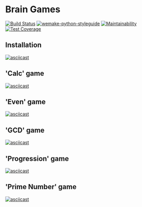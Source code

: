 # Brain Games
[![Build Status](https://travis-ci.org/georg-remer/python-project-lvl1.svg?branch=master)](https://travis-ci.org/georg-remer/python-project-lvl1)
[![wemake-python-styleguide](https://img.shields.io/badge/style-wemake-000000.svg)](https://github.com/wemake-services/wemake-python-styleguide)
[![Maintainability](https://api.codeclimate.com/v1/badges/936db6735ea6a4a580ed/maintainability)](https://codeclimate.com/github/georg-remer/python-project-lvl1/maintainability)
[![Test Coverage](https://api.codeclimate.com/v1/badges/936db6735ea6a4a580ed/test_coverage)](https://codeclimate.com/github/georg-remer/python-project-lvl1/test_coverage)

## Installation
[![asciicast](https://asciinema.org/a/354459.svg)](https://asciinema.org/a/354459)

## 'Calc' game
[![asciicast](https://asciinema.org/a/354463.svg)](https://asciinema.org/a/354463)

## 'Even' game
[![asciicast](https://asciinema.org/a/354464.svg)](https://asciinema.org/a/354464)

## 'GCD' game
[![asciicast](https://asciinema.org/a/354465.svg)](https://asciinema.org/a/354465)

## 'Progression' game
[![asciicast](https://asciinema.org/a/354466.svg)](https://asciinema.org/a/354466)

## 'Prime Number' game
[![asciicast](https://asciinema.org/a/354658.svg)](https://asciinema.org/a/354658)